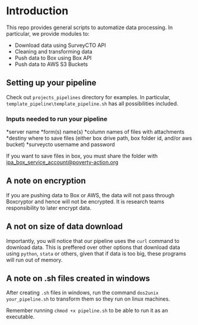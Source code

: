 # Introduction

This repo provides general scripts to automatize data processing. In particular, we provide modules to:

* Download data using SurveyCTO API
* Cleaning and transforming data
* Push data to Box using Box API
* Push data to AWS S3 Buckets

## Setting up your pipeline

Check out `projects_pipelines` directory for examples. In particular, `template_pipeline\template_pipeline.sh` has all possibilities included.

### Inputs needed to run your pipeline

*server name
*form(s) name(s)
*column names of files with attachments
*destiny where to save files (either box drive path, box folder id, and/or aws bucket)
*surveycto username and password

If you want to save files in box, you must share the folder with ipa_box_service_account@poverty-action.org

## A note on encryption

If you are pushing data to Box or AWS, the data will not pass through Boxcryptor and hence will not be encrypted. It is research teams responsibility to later encrypt data.

## A not on size of data download

Importantly, you will notice that our pipeline uses the `curl` command to download data. This is preffered over other options that download data using `python`, `stata` or others, given that if data is too big, these programs will run out of memory.

## A note on .sh files created in windows

After creating `.sh` files in windows, run the command `dos2unix your_pipeline.sh` to transform them so they run on linux machines.

Remember running `chmod +x pipeline.sh` to be able to run it as an executable.



<!-- # Setting up Lightsail VM

An alternative is to set up pipelines that download data directly to boxcryptor folders. For that, you might want to set up a Lightsail VM. More on ## Lightsail section

1. Launch AWS Lightsail VM
2. Install boxcryptor

Invoke-WebRequest -Uri https://www.boxcryptor.com/l/download-windows -OutFile Boxcryptor.msi

3. Install box drive

Invoke-WebRequest -Uri https://e3.boxcdn.net/box-installers/desktop/releases/win/Box-x64.msi -OutFile Box-x64.msi

4. Install python

Invoke-WebRequest -Uri https://www.python.org/ftp/python/3.9.4/python-3.9.4-amd64.exe -OutFile python-3.9.4-amd64.exe

5. Install git

Invoke-WebRequest -Uri https://github.com/git-for-windows/git/releases/download/v2.31.1.windows.1/Git-2.31.1-64-bit.exe -OutFile Git-2.31.1-64-bit.exe

6. Clone this repo

git clone https://github.com/PovertyAction/surveycto_data_download.git

7. Install dependencies (requirements.txt) -->
